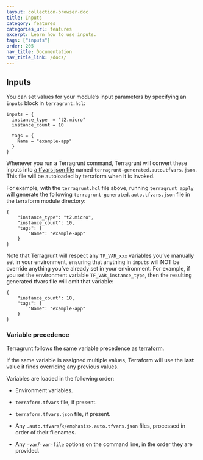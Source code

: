 ```yaml
---
layout: collection-browser-doc
title: Inputs
category: features
categories_url: features
excerpt: Learn how to use inputs.
tags: ["inputs"]
order: 205
nav_title: Documentation
nav_title_link: /docs/
---
```

## Inputs

You can set values for your module’s input parameters by specifying an `inputs` block in `terragrunt.hcl`:

``` hcl
inputs = {
  instance_type  = "t2.micro"
  instance_count = 10

  tags = {
    Name = "example-app"
  }
}
```

Whenever you run a Terragrunt command, Terragrunt will convert these inputs into [a tfvars json
file](https://www.terraform.io/docs/configuration/variables.html#variable-definitions-tfvars-files) named
`terragrunt-generated.auto.tfvars.json`. This file will be autoloaded by terraform when it is invoked.

For example, with the `terragrunt.hcl` file above, running `terragrunt apply` will generate the following
`terragrunt-generated.auto.tfvars.json` file in the terraform module directory:

    {
        "instance_type": "t2.micro",
        "instance_count": 10,
        "tags": {
            "Name": "example-app"
        }
    }

Note that Terragrunt will respect any `TF_VAR_xxx` variables you’ve manually set in your environment, ensuring that anything in `inputs` will NOT be override anything you’ve already set in your environment. For example, if you set the environment variable `TF_VAR_instance_type`, then the resulting generated tfvars file will omit that variable:

    {
        "instance_count": 10,
        "tags": {
            "Name": "example-app"
        }
    }


### Variable precedence

Terragrunt follows the same variable precedence as [terraform](https://www.terraform.io/docs/configuration/variables.html#variable-definition-precedence).

If the same variable is assigned multiple values, Terraform will use the **last** value it finds overriding any previous values.

Variables are loaded in the following order:

  - Environment variables.

  - `terraform.tfvars` file, if present.

  - `terraform.tfvars.json` file, if present.

  - Any `.auto.tfvars`/`</emphasis>.auto.tfvars.json` files, processed in order of their filenames.

  - Any `-var`/`-var-file` options on the command line, in the order they are provided.
